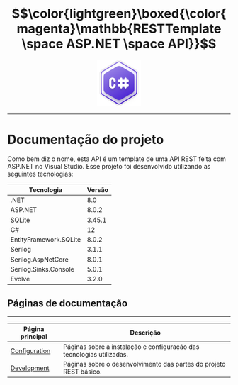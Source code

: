 # $$\color{lightgreen}\boxed{\color{magenta}\mathbb{RESTTemplate \space ASP.NET \space API}}$$
<p align="center">
	<img src="https://raw.githubusercontent.com/F4NT0/RESTTemplate/master/Docs/Configuration/images/csharp.svg" width="100">
</p>

---

# Documentação do projeto

Como bem diz o nome, esta API é um template de uma API REST feita com ASP.NET no Visual Studio.
Esse projeto foi desenvolvido utilizando as seguintes tecnologias:

| Tecnologia             | Versão |
| ---------------------- | ------ |
| .NET                   | 8.0    |
| ASP.NET                | 8.0.2  |
| SQLite                 | 3.45.1 |
| C#                     | 12     |
| EntityFramework.SQLite | 8.0.2  |
| Serilog                | 3.1.1  |
| Serilog.AspNetCore     | 8.0.1  |
| Serilog.Sinks.Console  | 5.0.1  |
| Evolve                 | 3.2.0  |

## Páginas de documentação
---

| Página principal                         | Descrição                                                             |
| ---------------------------------------- | --------------------------------------------------------------------- |
| [Configuration](Configuration/README.md) | Páginas sobre a instalação e configuração das tecnologias utilizadas. |
| [Development](Development/README.md)     | Páginas sobre o desenvolvimento das partes do projeto REST básico.    |

